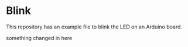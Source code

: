 # Blink

This repository has an example file to blink the LED on an Arduino board.

something changed in here